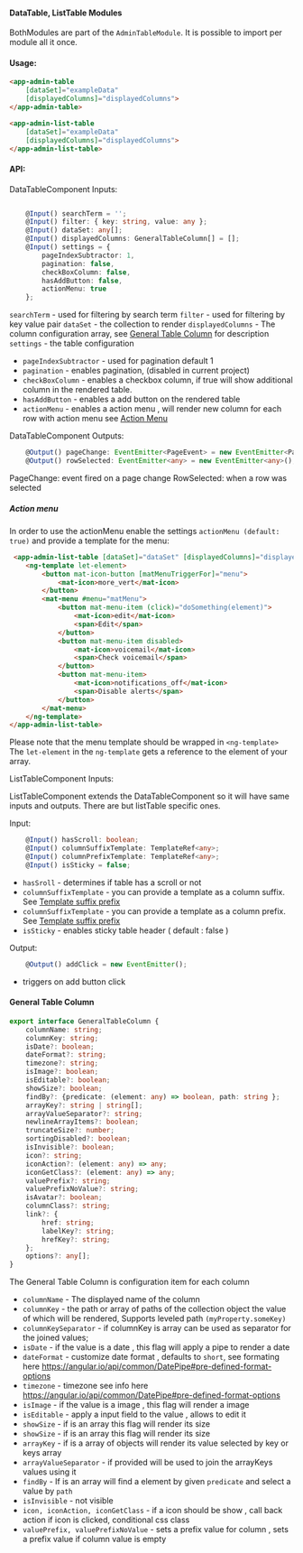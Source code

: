 #### DataTable, ListTable Modules

BothModules are part of the `AdminTableModule`.
It is possible to import per module all it once.

#### Usage: 

```html
<app-admin-table 
    [dataSet]="exampleData" 
    [displayedColumns]="displayedColumns">
</app-admin-table>

<app-admin-list-table 
    [dataSet]="exampleData" 
    [displayedColumns]="displayedColumns">
</app-admin-list-table>

```

#### API: 

DataTableComponent Inputs: 

```typescript

    @Input() searchTerm = '';
    @Input() filter: { key: string, value: any };
    @Input() dataSet: any[];
    @Input() displayedColumns: GeneralTableColumn[] = [];
    @Input() settings = {
        pageIndexSubtractor: 1,
        pagination: false,
        checkBoxColumn: false,
        hasAddButton: false,
        actionMenu: true
    };
```

`searchTerm` - used for filtering by search term
`filter` - used for filtering by key value pair
`dataSet` - the collection to render
`displayedColumns` - The column configuration array, see [General Table Column](#gerneral-table-column) for description
`settings` - the table configuration
 - `pageIndexSubtractor` - used for pagination default 1
 - `pagination` - enables pagination, (disabled in current project)
 - `checkBoxColumn` - enables a checkbox column, if true will show additional column in the rendered table.
 - `hasAddButton` - enables a add button on the rendered table
 - `actionMenu` - enables a action menu , will render new column for each row with action menu see [Action Menu](#action-menu)
 
DataTableComponent Outputs: 

```typescript
    @Output() pageChange: EventEmitter<PageEvent> = new EventEmitter<PageEvent>();
    @Output() rowSelected: EventEmitter<any> = new EventEmitter<any>();
```

PageChange: event fired on a page change
RowSelected: when a row was selected

##### Action menu

In order to use the actionMenu enable the settings `actionMenu (default: true)`  and provide a template for the menu:

```html
 <app-admin-list-table [dataSet]="dataSet" [displayedColumns]="displayedColumns">
    <ng-template let-element>
        <button mat-icon-button [matMenuTriggerFor]="menu">
            <mat-icon>more_vert</mat-icon>
        </button>
        <mat-menu #menu="matMenu">
            <button mat-menu-item (click)="doSomething(element)">
                <mat-icon>edit</mat-icon>
                <span>Edit</span>
            </button>
            <button mat-menu-item disabled>
                <mat-icon>voicemail</mat-icon>
                <span>Check voicemail</span>
            </button>
            <button mat-menu-item>
                <mat-icon>notifications_off</mat-icon>
                <span>Disable alerts</span>
            </button>
        </mat-menu>
    </ng-template>
</app-admin-list-table>

```
Please note that the menu template should be wrapped in `<ng-template>`
The `let-element` in the `ng-template` gets a reference to the element of your array.

ListTableComponent Inputs: 

ListTableComponent extends the DataTableComponent so it will have same inputs and outputs.
There are but listTable specific ones. 

Input:

```typescript
    @Input() hasScroll: boolean;
    @Input() columnSuffixTemplate: TemplateRef<any>;
    @Input() columnPrefixTemplate: TemplateRef<any>;
    @Input() isSticky = false;
```

- `hasSroll` - determines if table has a scroll or not
- `columnSuffixTemplate` - you can provide a template as a column suffix. See [Template suffix prefix](#template-suffix-prefix)
- `columnSuffixTemplate` - you can provide a template as a column prefix. See [Template suffix prefix](#template-suffix-prefix)
- `isSticky` - enables sticky table header ( default : false )

Output:

```typescript
    @Output() addClick = new EventEmitter();
```

- triggers on add button click


#### General Table Column

```typescript
export interface GeneralTableColumn {
    columnName: string;
    columnKey: string;
    isDate?: boolean;
    dateFormat?: string;
    timezone?: string;
    isImage?: boolean;
    isEditable?: boolean;
    showSize?: boolean;
    findBy?: {predicate: (element: any) => boolean, path: string };
    arrayKey?: string | string[];
    arrayValueSeparator?: string;
    newlineArrayItems?: boolean;
    truncateSize?: number;
    sortingDisabled?: boolean;
    isInvisible?: boolean;
    icon?: string;
    iconAction?: (element: any) => any;
    iconGetClass?: (element: any) => any;
    valuePrefix?: string;
    valuePrefixNoValue?: string;
    isAvatar?: boolean;
    columnClass?: string;
    link?: {
        href: string;
        labelKey?: string;
        hrefKey?: string;
    };
    options?: any[];
}

```

The General Table Column is configuration item for each column

- `columnName` - The displayed name of the column
- `columnKey` - the path or array of paths of the collection object the value of which will be rendered, Supports leveled path `(myProperty.someKey)`
- `columnKeySeparator`  - if columnKey is array can be used as separator for the joined values;
- `isDate` - if the value is a date , this flag will apply a pipe to render a date
- `dateFormat` - customize date format , defaults to `short`, see formating here https://angular.io/api/common/DatePipe#pre-defined-format-options 
- `timezone` - timezone see info here https://angular.io/api/common/DatePipe#pre-defined-format-options 
- `isImage` - if the value is a image , this flag will render a image
- `isEditable` - apply a input field to the value , allows to edit it
- `showSize` - if is an array this flag will render its size
- `showSize` - if is an array this flag will render its size
- `arrayKey` - if is a array of objects will render its value selected by key or keys array
- `arrayValueSeparator` - if provided will be used to join the arrayKeys values using it
- `findBy` - If is an array will find a element by given `predicate` and select a value by `path` 
- `isInvisible` - not visible 
- `icon, iconAction, iconGetClass` - if a icon should be show , call back action if icon is clicked, conditional css class
- `valuePrefix, valuePrefixNoValue` - sets a prefix value for column , sets a prefix value if column value is empty
